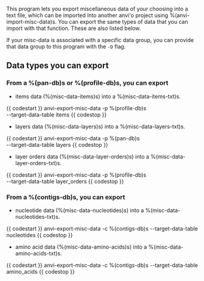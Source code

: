 This program lets you export miscellaneous data of your choosing into a text file, which can be imported into another anvi'o project using %(anvi-import-misc-data)s. You can export the same types of data that you can import with that function. These are also listed below.

If your misc-data is associated with a specific data group, you can provide that data group to this program with the `-D` flag. 

## Data types you can export 

### From a %(pan-db)s or %(profile-db)s, you can export 

- items data (%(misc-data-items)s) into a %(misc-data-items-txt)s. 

{{ codestart }}
anvi-export-misc-data -p %(profile-db)s \
                      --target-data-table items 
{{ codestop }}

- layers data (%(misc-data-layers)s) into a %(misc-data-layers-txt)s.  

{{ codestart }}
anvi-export-misc-data -p %(pan-db)s \
                      --target-data-table layers 
{{ codestop }}

- layer orders data (%(misc-data-layer-orders)s) into a %(misc-data-layer-orders-txt)s. 

{{ codestart }}
anvi-export-misc-data -p %(profile-db)s \
                      --target-data-table layer_orders 
{{ codestop }}

### From a %(contigs-db)s, you can export 

- nucleotide data (%(misc-data-nucleotides)s) into a %(misc-data-nucleotides-txt)s.

{{ codestart }}
anvi-export-misc-data -c %(contigs-db)s 
                      --target-data-table nucleotides
{{ codestop }}

- amino acid data (%(misc-data-amino-acids)s) into a %(misc-data-amino-acids-txt)s.

{{ codestart }}
anvi-export-misc-data -c %(contigs-db)s 
                      --target-data-table amino_acids
{{ codestop }}

